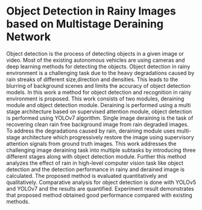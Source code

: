 # Object Detection in Rainy Images based on Multistage Deraining Network

Object detection is the process of detecting objects in a given image or video. Most of the existing autonomous vehicles are using cameras and deep learning methods for detecting the objects. Object detection in rainy environment is a challenging task due to the heavy degradations caused by rain streaks of different size,direction and densities. This leads to the blurring of background scenes and limits the accuracy of object detection models. In this work a method for object detection and recognition in rainy environment is proposed. This work consists of two modules, deraining module and object detection module. Deraining is performed using a multi stage architecture based on supervised attention module, object detection is performed using YOLOv7 algorithm. Single image deraining is the task of recovering clean rain free background image from rain degraded images. To address the degradations caused by rain, deraining module uses multi-stage architecture which progressively restore the image using supervisory attention signals from ground truth images. This work addresses the challenging image deraining task into multiple subtasks by introducing three different stages along with object detection module. Further this method analyzes the effect of rain in high-level computer vision task like object detection and the detection performance in rainy and derained image is calculated. The proposed method is evaluated quantitatively and qualitatively. Comparative analysis for object detection is done with YOLOv5 and YOLOv7 and the results are quantified. Experiment result demonstrates that proposed method obtained good performance compared with existing methods.
